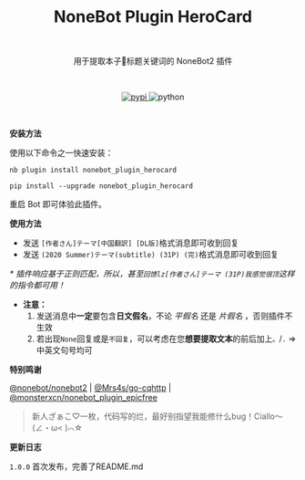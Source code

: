 <h1 align="center">NoneBot Plugin HeroCard</h1></br>

<p align="center"> 用于提取本子🥵标题关键词的 NoneBot2 插件</p></br>

<p align="center">
  <a href="https://pypi.python.org/pypi/nonebot_plugin_herocard">
    <img src="https://img.shields.io/pypi/v/nonebot_plugin_herocard?style=flat-square" alt="pypi">
  </a>
  <img src="https://img.shields.io/badge/python-3.9-blue?style=flat" alt="python"><br />
</p></br>

**安装方法**

使用以下命令之一快速安装：

``` 
nb plugin install nonebot_plugin_herocard

pip install --upgrade nonebot_plugin_herocard
```
重启 Bot 即可体验此插件。

**使用方法**

 - 发送 `[作者さん]テーマ[中国翻訳] [DL版]`格式消息即可收到回复
 - 发送 `(2020 Summer)テーマ(subtitle) (31P) (完)`格式消息即可收到回复

*\* 插件响应基于正则匹配，所以，甚至`回馈lz[作者さん]テーマ (31P)我感觉很顶`这样的指令都可用！*
- **注意：** 
  1.  发送消息中**一定**要包含**日文假名**，不论 *平假名* 还是 *片假名* ，否则插件不生效 
  2.  若出现`None`回复或是`不回复`，可以考虑在您**想要提取文本**的前后加上`。`/`.` =>中英文句号均可


**特别鸣谢**

[@nonebot/nonebot2](https://github.com/nonebot/nonebot2/) | [@Mrs4s/go-cqhttp](https://github.com/Mrs4s/go-cqhttp) | [@monsterxcn/nonebot_plugin_epicfree](https://github.com/monsterxcn/nonebot_plugin_epicfree) 


> 新人ざぁこ♡一枚，代码写的烂，最好别指望我能修什么bug！Ciallo～(∠・ω< )⌒☆

**更新日志**

`1.0.0` 首次发布，完善了README.md
